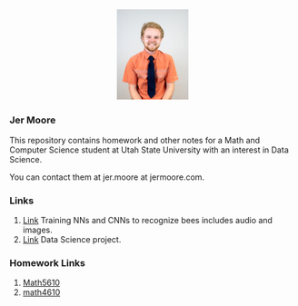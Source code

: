 <center><img src="./IMG_7845_jeremiah.jpg" alt="Jer" title="Mugshot of Jer Moore"  width=25% class="center" /></center>

### Jer Moore

This repository contains homework and other notes for a Math and Computer Science student at Utah State University with an interest in Data Science.

You can contact them at jer.moore at jermoore.com.

### Links
1. [Link]() Training NNs and CNNs to recognize bees includes audio and images.
2. [Link]() Data Science project. 

### Homework Links

1. [Math5610](https://thedegreeisalie.github.io/Math5610)
2. [math4610](https://thedegreeisalie.github.io/math4610)


